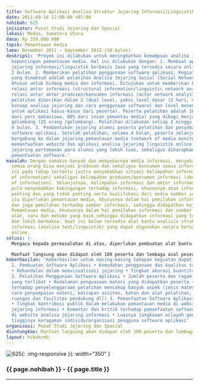 ```yaml
---
title: Software Aplikasi Analisa Struktur Jejaring Informasi/Linguistik
date: 2011-09-16 11:08:00 +07:00
nohibah: 625
inisiator: Pusat Studi Jejaring dan Spasial
lokasi: Medan, Sumatera Utara
dana: Rp 359.000.000
topik: Pemantauan media
lama: Desember 2011 – September 2012 (10 bulan)
deskripsi: 'Proyek ini dilakukan untuk meningkatkan kemampuan analisa informasi untuk
  kepentingan pemantauan media. Hal ini dilakukan dengan: 1. Membuat aplikasi analisa
  jejaring informasi/linguistik berbasis Java yang tersedia secara online. Masa pembuatan
  2 bulan. 2. Memberikan pelatihan penggunaan software aplikasi. Kegiatan pelatihan
  yang dimaksud adalah pelatihan Analisa Jejaring Sosial (Social Network Analysis/SNA),
  khusus untuk bidang media dan informasi. Ditujukan untuk memberikan kemampuan analisa
  relasi antar informasi (structural information/linguistic network analysis), dan
  relasi antar aktor produsen/konsumen informasi (actor network analysis). Materi
  pelatihan diberikan dalam 2 (dua) level, yakni level dasar (2 hari, untuk pengenalan
  konsep analisa jejaring dan cara penggunaan software) dan level menengah (2 hari,
  untuk aplikasi kasus-kasus dari peserta). Peserta pelatihan adalah 100 orang (20%
  dari pers mahasiswa, 80% dari insan pemantau media) yang dibagi menjadi 4 (empat)
  gelombang (25 orang /gelombang). Pelatihan dilakukan setiap 2 minggu sekali, selama
  4 bulan. 3. Pembentukan jejaring alumni peserta pelatihan dan penyebarluasan pengguanaan
  software aplikasi. Setelah pelatihan, selama 4 bulan, peserta selanjutnya diajak
  bergabung ke dalam jejaring pemantauan media (network of media monitoring) dengan
  memanfaatkan website dan aplikasi analisa jejaring linguistik online. Dengan bermodalkan
  jejaring pertemanan para alumni yang lebih luas, sekaligus diharapkan untuk penyebarluasan
  pemanfaatan software.'
masalah: Dengan semakin banyak dan menyebarnya media informasi, menyebabkan hampir
  semua orang bisa menjadi produsen dan sekaligus konsumen semua informasi. Kondisi
  ini pada tahap tertentu justru menyebabkan situasi kelimpahan informasi (abundance
  of information) sekaligus kelimpahan produsen/konsumen informasi (abundance of actors
  of information). Selanjutnya, kelimpahan informasi dan aktor informasi justru dapat
  pula menyebabkan kebingungan terhadap informasi, khususnya atas informasi mana yang
  penting dan yang tidak penting serta kualifikasi dari media sumber informasi. Untuk
  itu diperlukan pemantauan media, khususnya dalam hal pemilahan informasi yang diterima
  dan juga pemilahan terhadap sumber informasi, sehingga didapatkan kejernihan informasi.
  Pemantauan media, khususnya dalam hal pemilahan informasi dan sumber informasi membutuhkan
  alat, cara dan metode yang baik sehingga didapatkan informasi yang telah tersaring
  dan lebih bermakna. Saat ini belum tersedia alat bantu analisis struktur jejaring
  informasi (analisa text/linguistik) yang dapat digunakan secara bersama di media
  online.
solusi: |-
  Mengacu kepada permasalahan di atas, diperlukan pembuatan alat bantu (tools) analisis struktur jejaring informasi, serta keterampilan (metodologi) untuk melakukan pemilahan informasi dalam rangka pemantauan media. Alat bantu dan metodologi ini nantinya dapat memetakan, memvisualkan dan menganalisis ratusan hingga bahkan ribuan aktor dan relasi antar aktor informasi, dan membentuk jejaring dari jejaring (network of network) yang terus semakin meluas. Alat bantu analisis ini nantinya akan disediakan secara gratis di website analisis jejaring linguistik, sehingga dapat dimanfaatkan oleh seluas mungkin kalangan. Sebelum alat bantu software di-launching, perlu dipersiapkan kemampuan dan keterampilan untuk menggunakannya. Untuk itu diperlukan pelatihan kepada pihak-pihak terkait pemantauan media. Pelatihan ini diawali dengan peserta dari Kota Medan dan sekitarnya. Selanjutnya, dengan jejaring pertemanan yang ada, diharapkan penyebarluasan pemanfaatan software ini akan semakin cepat dilakukan hingga skala yang lebih luas.

  Manfaat langsung akan didapat oleh 100 peserta dan lembaga asal peserta dari kalangan pers mahasiswa, maupun dari insan pemantau media di Medan dan sekitarnya. Secara bertahap hal ini menyebar dan bermanfaat bagi komunitas pemantau media lainnya di luar Medan. Selanjutnya, secara tidak langsung, manfaat akan didapatkan pula oleh masyarakat umum sebagai konsumen informasi, yang akhirnya akan mendapatkan informasi yang lebih baik
keberhasilan: 'Keberhasilan untuk masing-masing tahapan kegiatan dapat diukur dengan:
  1. Pembuatan Software Aplikasi • Kemudahan penggunaan dan kualitas tampilan aplikasi
  • Kehandalan dalam memvisualisasi jejaring • Tingkat akurasi kuantitatif hasil analisa
  2. Pelatihan Penggunaan Software Aplikasi • Jumlah peserta dan ragam organisasi
  yang terlibat • Kedalaman penguasaan materi yang didapatkan peserta • Respon peserta
  terhadap penyelenggaraan pelatihan mencakup banyak aspek (jenis materi pelatihan,
  cara penyampaian materi, kesiapan asisten, bahan dan alat pelatihan, kenyamanan
  ruangan dan fasilitas pendukung dll) 3. Pemanfaatan Software Aplikasi di Media Online
  • Tingkat kontribusi publik dalam melakukan pemantauan media di website analisa
  jejaring informasi • Komentar dan kritik terhadap pemanfaatan software yang tampil
  di website analisa jejaring informasi • Luasnya jangkauan wilayah geografis dan
  tingginya keragaman individu/organisasi pengguna software aplikasi'
organisasi: Pusat Studi Jejaring dan Spasial
diuntungkan: Manfaat langsung akan didapat oleh 100 peserta dan lembaga asal peserta dari kalangan pers mahasiswa, maupun dari insan pemantau media di Medan dan sekitarnya. Secara bertahap hal ini menyebar dan bermanfaat bagi komunitas pemantau media lainnya di luar Medan. Selanjutnya, secara tidak langsung, manfaat akan didapatkan pula oleh masyarakat umum sebagai konsumen informasi, yang akhirnya akan mendapatkan informasi yang lebih baik
layout: hibahcmb
---
```


![625](/static/img/hibahcmb/625.png){: .img-responsive }{: width="350" }

### {{ page.nohibah }} - {{ page.title }}

---
